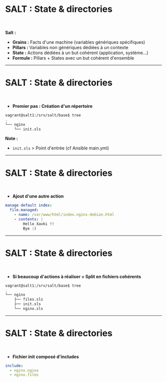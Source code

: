 <!-- Titre: Introduction à Saltstacks -->
<!-- auteur: Xavki https://gitlab.com/xavki -->
<!-- repris par madmax https://github.com/NANDILLONMaxence -->

# SALT : State & directories

<br>

**Salt :**

* **Grains :** Facts d'une machine (variables génériques spécifiques)
* **Pillars :** Variables non génériques dédiées à un contexte
* **State :** Actions dédiées à un but cohérent (application, système...)
* **Formule :** Pillars + States avec un but cohérent d'ensemble

------------------------------------------------------------------

# SALT : State & directories

<br>

* **Premier pas : Création d'un répertoire**

```bash
vagrant@salt1:/srv/salt/base$ tree
.
└── nginx
    └── init.sls
```

**Note :**
  * `init.sls` > Point d'entrée (cf Ansible main.yml)

------------------------------------------------------------------

# SALT : State & directories

<br>

* **Ajout d'une autre action**

```yaml
manage default index:
  file.managed:
    - name: /var/www/html/index.nginx-debian.html
    - contents: |
        Hello Xavki !!
        Bye :)
```

------------------------------------------------------------------

# SALT : State & directories

<br>

* **Si beaucoup d'actions à réaliser = Split en fichiers cohérents**

```bash
vagrant@salt1:/srv/salt/base$ tree
.
└── nginx
    ├── files.sls
    ├── init.sls
    └── nginx.sls
```

------------------------------------------------------------------

# SALT : State & directories

<br>

* **Fichier init composé d'includes**

```yaml
include:
  - nginx.nginx
  - nginx.files
```

